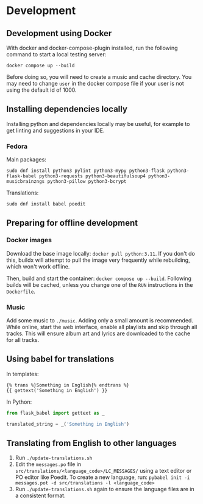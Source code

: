 # Development 

## Development using Docker

With docker and docker-compose-plugin installed, run the following command to start a local testing server:
```
docker compose up --build
```

Before doing so, you will need to create a music and cache directory. You may need to change `user` in the docker compose file if your user is not using the default id of 1000.

## Installing dependencies locally

Installing python and dependencies locally may be useful, for example to get linting and suggestions in your IDE.

### Fedora
Main packages:
```
sudo dnf install python3 pylint python3-mypy python3-flask python3-flask-babel python3-requests python3-beautifulsoup4 python3-musicbrainzngs python3-pillow python3-bcrypt
```
Translations:
```
sudo dnf install babel poedit
```

## Preparing for offline development

### Docker images

Download the base image locally: `docker pull python:3.11`. If you don't do this, buildx will attempt to pull the image very frequently while rebuilding, which won't work offline.

Then, build and start the container: `docker compose up --build`. Following builds will be cached, unless you change one of the `RUN` instructions in the `Dockerfile`.

### Music

Add some music to `./music`. Adding only a small amount is recommended. While online, start the web interface, enable all playlists and skip through all tracks. This will ensure album art and lyrics are downloaded to the cache for all tracks.

## Using babel for translations

In templates:
```jinja
{% trans %}Something in English{% endtrans %}
{{ gettext('Something in English') }}
```

In Python:
```py
from flask_babel import gettext as _

translated_string = _('Something in English')
```

## Translating from English to other languages

1. Run `./update-translations.sh`
2. Edit the `messages.po` file in `src/translations/<language_code>/LC_MESSAGES/` using a text editor or PO editor like Poedit. To create a new language, run: `pybabel init -i messages.pot -d src/translations -l <language_code>`
3. Run `./update-translations.sh` again to ensure the language files are in a consistent format.